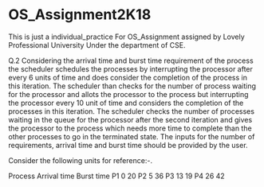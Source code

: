 # OS_Assignment2K18
This is just a individual_practice For OS_Assignment assigned by Lovely Professional University Under the department of CSE.



Q.2 Considering the arrival time and burst time requirement of the process the scheduler schedules the processes by interrupting the           processor after every 6 units of time and does consider the completion of the process in this iteration. The scheduler than checks for    the number of process waiting for the processor and allots the processor to the process but interrupting the processor every 10 unit of    time and considers the completion of the processes in this iteration. The scheduler checks the number of processes waiting in the queue    for the processor after the second iteration and gives the processor to the process which needs more time to complete than the other      processes to go in the terminated state.
The inputs for the number of requirements, arrival time and burst time should be provided by the user.

Consider the following units for reference:-.

Process    Arrival time    Burst time
P1   		 0    		20
P2   		 5    		36
P3    		13    		19
P4    		26    		42
